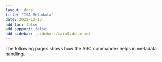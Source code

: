 ```yaml
---
layout: docs
title: "ISA Metadata"
date: 2022-12-13
add toc: false
add support: false
add sidebar: _sidebars/mainSidebar.md
---
```


The following pages shows how the ARC commander helps in metadata handling.
